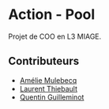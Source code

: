 Action - Pool
=========

Projet de COO en L3 MIAGE.

## Contributeurs

* [Amélie Mulebecq](https://github.com/AmelieMbq)<br/>
* [Laurent Thiebault](https://github.com/lauthieb)<br/>
* [Quentin Guilleminot](https://github.com/thotol)<br/>

